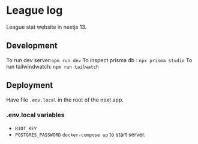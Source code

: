 # League log

League stat website in nextjs 13.

## Development

To run dev server:`npm run dev`
To inspect prisma db : `npx prisma studio`
To run tailwindwatch: `npm run tailwatch`

## Deployment

Have file `.env.local` in the root of the next app.

### .env.local variables

- `RIOT_KEY`
- `POSTGRES_PASSWORD`
`docker-compose up` to start server.
